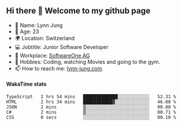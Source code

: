 ## Hi there 👋 Welcome to my github page

- 🧑 Name: Lynn Jung
- 🔞 Age: 23
- 🌍 Location: Switzerland
- 💻 Jobtitle: Junior Software Developer
- 🏢 Workplace: [SoftwareOne AG](https://www.softwareone.com/)
- 💪 Hobbies: Coding, watching Movies and going to the gym.
- 📫 How to reach me: [lynn-jung.com](https://lynn-jung.com/)

#### WakaTime stats
<!--START_SECTION:waka-->

```text
TypeScript   2 hrs 54 mins   █████████████░░░░░░░░░░░░   52.31 %
HTML         2 hrs 34 mins   ███████████▓░░░░░░░░░░░░░   46.08 %
JSON         2 mins          ▒░░░░░░░░░░░░░░░░░░░░░░░░   00.80 %
C#           2 mins          ▒░░░░░░░░░░░░░░░░░░░░░░░░   00.71 %
CSS          0 secs          ░░░░░░░░░░░░░░░░░░░░░░░░░   00.10 %
```

<!--END_SECTION:waka-->

[^1]: https://github.com/jstrieb/github-stats
